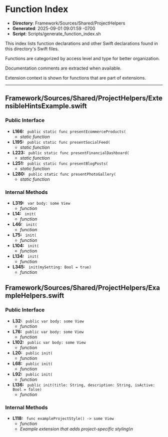 # Function Index

- **Directory**: Framework/Sources/Shared/ProjectHelpers
- **Generated**: 2025-09-01 09:01:59 -0700
- **Script**: Scripts/generate_function_index.sh

This index lists function declarations and other Swift declarations found in this directory's Swift files.

Functions are categorized by access level and type for better organization.

Documentation comments are extracted when available.

Extension context is shown for functions that are part of extensions.

---

## Framework/Sources/Shared/ProjectHelpers/ExtensibleHintsExample.swift
### Public Interface
- **L166:** ` public static func presentEcommerceProducts(`
  - *static function*
- **L195:** ` public static func presentSocialFeed(`
  - *static function*
- **L223:** ` public static func presentFinancialDashboard(`
  - *static function*
- **L251:** ` public static func presentBlogPosts(`
  - *static function*
- **L280:** ` public static func presentPhotoGallery(`
  - *static function*

### Internal Methods
- **L319:** ` var body: some View`
  - *function*
- **L14:** ` init(`
  - *function*
- **L46:** ` init(`
  - *function*
- **L75:** ` init(`
  - *function*
- **L104:** ` init(`
  - *function*
- **L134:** ` init(`
  - *function*
- **L345:** ` init(mySetting: Bool = true)`
  - *function*

## Framework/Sources/Shared/ProjectHelpers/ExampleHelpers.swift
### Public Interface
- **L32:** ` public var body: some View`
  - *function*
- **L76:** ` public var body: some View`
  - *function*
- **L102:** ` public var body: some View`
  - *function*
- **L20:** ` public init(`
  - *function*
- **L68:** ` public init(`
  - *function*
- **L92:** ` public init(`
  - *function*
- **L136:** ` public init(title: String, description: String, isActive: Bool = false)`
  - *function*

### Internal Methods
- **L118:** ` func exampleProjectStyle() -> some View`
  - *function*
  - *Example extension that adds project-specific styling\n*

